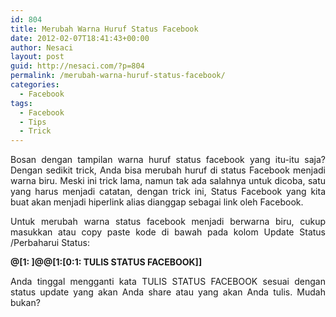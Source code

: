 ```yaml
---
id: 804
title: Merubah Warna Huruf Status Facebook
date: 2012-02-07T18:41:43+00:00
author: Nesaci
layout: post
guid: http://nesaci.com/?p=804
permalink: /merubah-warna-huruf-status-facebook/
categories:
  - Facebook
tags:
  - Facebook
  - Tips
  - Trick
---
```

<p style="text-align: justify;">
  Bosan dengan tampilan warna huruf status facebook yang itu-itu saja? Dengan sedikit trick, Anda bisa merubah huruf di status Facebook menjadi warna biru. Meski ini trick lama, namun tak ada salahnya untuk dicoba, satu yang harus menjadi catatan, dengan trick ini, Status Facebook yang kita buat akan menjadi hiperlink alias dianggap sebagai link oleh Facebook.
</p>

<p style="text-align: justify;">
  Untuk merubah warna status facebook menjadi berwarna biru, cukup masukkan atau copy paste kode di bawah pada kolom Update Status /Perbaharui Status:
</p>

<p style="text-align: justify;">
  <strong>@[1: ]@@[1:[0:1: TULIS STATUS FACEBOOK]]</strong>
</p>

<p style="text-align: justify;">
  Anda tinggal mengganti kata TULIS STATUS FACEBOOK sesuai dengan status update yang akan Anda share atau yang akan Anda tulis. Mudah bukan?
</p>